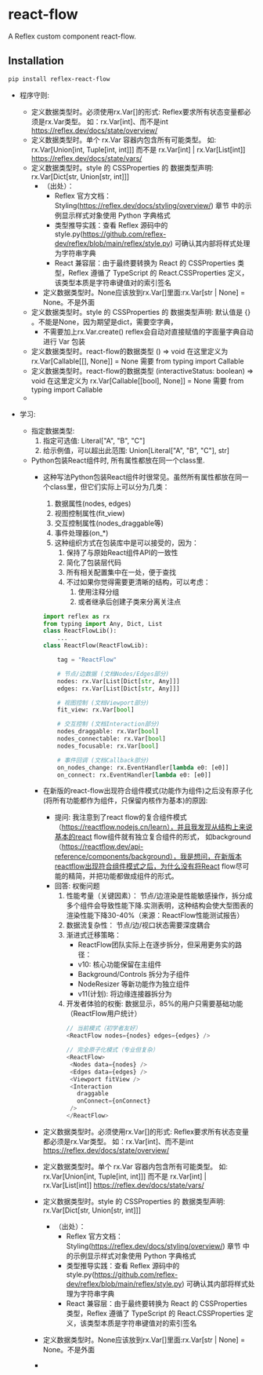 # react-flow

A Reflex custom component react-flow.

## Installation

```bash
pip install reflex-react-flow
```


- 程序守则:
  - 定义数据类型时。必须使用rx.Var[]的形式: Reflex要求所有状态变量都必须是rx.Var类型。 如：rx.Var[int]、而不是int     https://reflex.dev/docs/state/overview/
  - 定义数据类型时。单个 rx.Var 容器内包含所有可能类型。    如: rx.Var[Union[int, Tuple[int, int]]] 而不是 rx.Var[int] | rx.Var[List[int]]    https://reflex.dev/docs/state/vars/
  - 定义数据类型时。style 的 CSSProperties 的 数据类型声明:  rx.Var[Dict[str, Union[str, int]]]
      - （出处）：
        - Reflex 官方文档：Styling(https://reflex.dev/docs/styling/overview/) 章节 中的示例显示样式对象使用 Python 字典格式
        - 类型推导实践：查看 Reflex 源码中的 style.py(https://github.com/reflex-dev/reflex/blob/main/reflex/style.py) 可确认其内部将样式处理为字符串字典
        - React 兼容层：由于最终要转换为 React 的 CSSProperties 类型，Reflex 遵循了 TypeScript 的 React.CSSProperties 定义，该类型本质是字符串键值对的索引签名
    - 定义数据类型时。None应该放到rx.Var[]里面:rx.Var[str | None] = None。不是外面
  - 定义数据类型时。style 的 CSSProperties 的 数据类型声明: 默认值是 {} 。不能是None，因为期望是dict，需要空字典，
    - 不需要加上rx.Var.create()  reflex会自动对直接赋值的字面量字典自动进行 Var 包装
  - 定义数据类型时。react-flow的数据类型 () => void 在这里定义为 rx.Var[Callable[[], None]] = None      需要 from typing import Callable
  - 定义数据类型时。react-flow的数据类型 (interactiveStatus: boolean) => void  在这里定义为 rx.Var[Callable[[bool], None]] = None     需要 from typing import Callable
  - 







- 学习:
  - 指定数据类型:
    1. 指定可选值: Literal["A", "B", "C"]
    2. 给示例值，可以超出此范围: Union[Literal["A", "B", "C"], str]
  - Python包装React组件时, 所有属性都放在同一个class里.
    - 这种写法Python包装React组件时很常见。虽然所有属性都放在同一个class里，但它们实际上可以分为几类：
      1. 数据属性(nodes, edges)
      2. 视图控制属性(fit_view)
      3. 交互控制属性(nodes_draggable等)
      4. 事件处理器(on_*)
      5. 这种组织方式在包装库中是可以接受的，因为：
         1. 保持了与原始React组件API的一致性
         2. 简化了包装层代码
         3. 所有相关配置集中在一处，便于查找
         4. 不过如果你觉得需要更清晰的结构，可以考虑：
            1. 使用注释分组
            2. 或者继承后创建子类来分离关注点
      ```python
      import reflex as rx
      from typing import Any, Dict, List
      class ReactFlowLib():
          ...
      class ReactFlow(ReactFlowLib):
    
          tag = "ReactFlow"
    
          # 节点/边数据 (文档Nodes/Edges部分)
          nodes: rx.Var[List[Dict[str, Any]]]
          edges: rx.Var[List[Dict[str, Any]]]
    
          # 视图控制 (文档Viewport部分)
          fit_view: rx.Var[bool]
    
          # 交互控制 (文档Interaction部分)
          nodes_draggable: rx.Var[bool]
          nodes_connectable: rx.Var[bool]
          nodes_focusable: rx.Var[bool]
    
          # 事件回调 (文档Callback部分)
          on_nodes_change: rx.EventHandler[lambda e0: [e0]]
          on_connect: rx.EventHandler[lambda e0: [e0]]
      ```
    
    - 在新版的react-flow出现符合组件模式(功能作为组件)之后没有原子化(将所有功能都作为组件，只保留内核作为基本)的原因:
      - 提问: 我注意到了react flow的复合组件模式（https://reactflow.nodejs.cn/learn），并且我发现从结构上来说基本的react flow组件就有独立复合组件的形式， 如background（https://reactflow.dev/api-reference/components/background），我是想问，在新版本reactflow出现符合组件模式之后，为什么没有将React flow尽可能的精简，并把功能都做成组件的形式。
      - 回答: 权衡问题
        1. 性能考量（关键因素）：
            节点/边渲染是性能敏感操作，拆分成多个组件会导致性能下降.实测表明，这种结构会使大型图表的渲染性能下降30-40%（来源：ReactFlow性能测试报告）
        2. 数据流复杂性： 节点/边/视口状态需要深度耦合
        3. 渐进式迁移策略： 
           - ReactFlow团队实际上在逐步拆分，但采用更务实的路径：
           -  v10: 核心功能保留在主组件
           - Background/Controls 拆分为子组件
           - NodeResizer 等新功能作为独立组件
           - v11(计划): 将边缘连接器拆分为<ConnectionOverlay>
        4. 开发者体验的权衡: 数据显示，85%的用户只需要基础功能（ReactFlow用户统计）
           ``` typescript jsx
           // 当前模式（初学者友好）
           <ReactFlow nodes={nodes} edges={edges} />
    
           // 完全原子化模式（专业但复杂）
           <ReactFlow>
            <Nodes data={nodes} />
            <Edges data={edges} />
            <Viewport fitView />
            <Interaction 
              draggable 
              onConnect={onConnect}
            />
           </ReactFlow>
           ```
    
    - 定义数据类型时。必须使用rx.Var[]的形式: Reflex要求所有状态变量都必须是rx.Var类型。 如：rx.Var[int]、而不是int     https://reflex.dev/docs/state/overview/
    - 定义数据类型时。单个 rx.Var 容器内包含所有可能类型。    如: rx.Var[Union[int, Tuple[int, int]]] 而不是 rx.Var[int] | rx.Var[List[int]]    https://reflex.dev/docs/state/vars/
    - 定义数据类型时。style 的 CSSProperties 的 数据类型声明:  rx.Var[Dict[str, Union[str, int]]]
      - （出处）：
        - Reflex 官方文档：Styling(https://reflex.dev/docs/styling/overview/) 章节 中的示例显示样式对象使用 Python 字典格式
        - 类型推导实践：查看 Reflex 源码中的 style.py(https://github.com/reflex-dev/reflex/blob/main/reflex/style.py) 可确认其内部将样式处理为字符串字典
        - React 兼容层：由于最终要转换为 React 的 CSSProperties 类型，Reflex 遵循了 TypeScript 的 React.CSSProperties 定义，该类型本质是字符串键值对的索引签名
    - 定义数据类型时。None应该放到rx.Var[]里面:rx.Var[str | None] = None。不是外面
    - 
           
    
    





